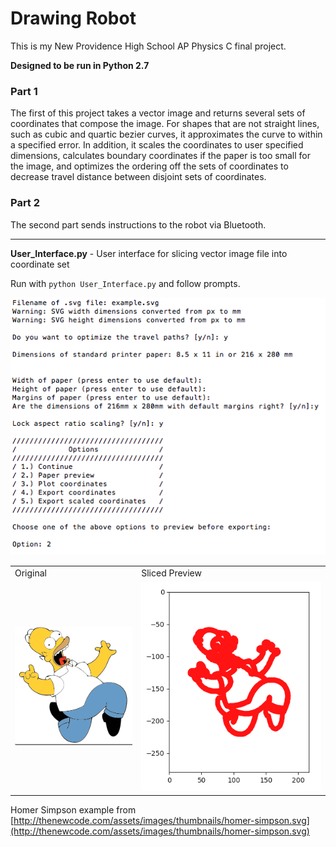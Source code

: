 # Drawing Robot

This is my New Providence High School AP Physics C final project.

**Designed to be run in Python 2.7**

### Part 1
The first of this project takes a vector image and returns several sets of coordinates that compose the image. For shapes that are not straight lines, such as cubic and quartic bezier curves, it approximates the curve to within a specified error. In addition, it scales the coordinates to user specified dimensions, calculates boundary coordinates if the paper is too small for the image, and optimizes the ordering off the sets of coordinates to decrease travel distance between disjoint sets of coordinates.

### Part 2
The second part sends instructions to the robot via Bluetooth.

---

**User_Interface.py** - User interface for slicing vector image file into coordinate set

Run with `python User_Interface.py` and follow prompts.

![User Interface](https://github.com/shansteven/drawing-bot/blob/master/Screenshots/example2.png)

<table>
  <tr>
    <td>Original</td>
    <td>Sliced Preview</td>
  </tr>
  <tr>
    <td><img src="https://github.com/shansteven/drawing-bot/blob/master/Screenshots/original.png"></td>
    <td><img src="https://github.com/shansteven/drawing-bot/blob/master/Screenshots/example.png"></td>
  </tr>
</table>

Homer Simpson example from [http://thenewcode.com/assets/images/thumbnails/homer-simpson.svg](http://thenewcode.com/assets/images/thumbnails/homer-simpson.svg)
